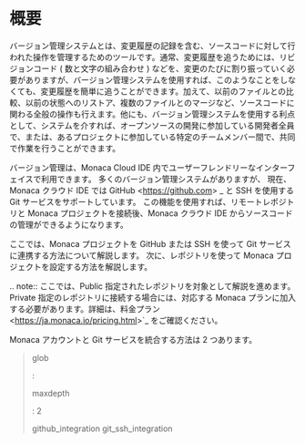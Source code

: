 概要
====

バージョン管理システムとは、変更履歴の記録を含む、ソースコードに対して行われた操作を管理するためのツールです。通常、変更履歴を追うためには、リビジョンコード
( 数と文字の組み合わせ )
などを、変更のたびに割り振っていく必要がありますが、バージョン管理システムを使用すれば、このようなことをしなくても、変更履歴を簡単に追うことができます。加えて、以前のファイルとの比較、以前の状態へのリストア、複数のファイルとのマージなど、ソースコードに関わる全般の操作も行えます。他にも、バージョン管理システムを使用する利点として、システムを介すれば、オープンソースの開発に参加している開発者全員で、または、あるプロジェクトに参加している特定のチームメンバー間で、共同で作業を行うことができます。

バージョン管理は、Monaca Cloud IDE
内でユーザーフレンドリーなインターフェイスで利用できます。
多くのバージョン管理システムがありますが、 現在、Monaca クラウド IDE
では
GitHub &lt;https://github.com&gt; \_ と SSH を使用する Git サービスをサポートしています。 この機能を使用すれば、リモートレポジトリと Monaca プロジェクトを接続後、Monaca クラウド IDE からソースコードの管理ができるようになります。

ここでは、Monaca プロジェクトを GitHub または SSH を使って Git サービスに連携する方法について解説します。 次に、レポジトリを使って Monaca プロジェクトを設定する方法を解説します。 

.. note:: ここでは、Public 指定されたレポジトリを対象として解説を進めます。Private 指定のレポジトリに接続する場合には、対応する Monaca プランに加入する必要があります。詳細は、料金プラン
&lt;<https://ja.monaca.io/pricing.html>&gt;\`\_ をご確認ください。

Monaca アカウントと Git サービスを統合する方法は 2 つあります。

> glob
>
> :   
>
> maxdepth
>
> :   2
>
> github\_integration git\_ssh\_integration

